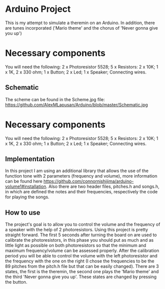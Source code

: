 ﻿
# Arduino Project

This is my attempt to simulate a theremin on an Arduino. In addition, there are tunes incorporated ('Mario theme' and the chorus of 'Never gonna give you up')

# Necessary components
You will need the following:
2 x Photoresistor 5528;
5 x Resistors: 2 x 10K; 1 x 1K, 2 x 330 ohm;
1 x Button;
2 x Led;
1 x Speaker;
Connecting wires.

## Schematic
The scheme can be found in the Scheme.jpg file:
https://github.com/AlexMLapusan/Arduino/blob/master/Schematic.jpg

# Necessary components
You will need the following:
2 x Photoresistor 5528;
5 x Resistors: 2 x 10K; 1 x 1K, 2 x 330 ohm;
1 x Button;
2 x Led;
1 x Speaker;
Connecting wires.

## Implementation
In this project I am using an additional library that allows the use of the function tone with 2 parameters (frequency and volume), more information can be found here https://github.com/connornishijima/arduino-volume1#installation. 
Also there are two header files, pitches.h and songs.h, in which are defined the notes and their frequencies, respectively the code for playing the songs.

## How to use
The project's goal is to allow you to control the volume and the frequency of a speaker with the help of 2 photoresistors.
Using this project is pretty straight forward. The first 5 seconds after turning the board on are used to calibrate the photoresistors, in this phase you should put as much and as little light as possible on both photoresistors so that the minimum and maximum frequency/volume can be assessed properly.
After the calibration period you will be able to control the volume with the left photoresistor and the frequency with the one on the right (I chose the frequencies to be the 89 pitches from the pitch.h file but that can be easily changed).
There are 3 states, the first is the theremin, the second one plays the 'Mario theme' and the third 'Never gonna give you up'. These states are changed by pressing the button. 

